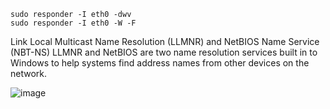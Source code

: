 
```
sudo responder -I eth0 -dwv
sudo responder -I eth0 -W -F
```
Link Local Multicast Name Resolution (LLMNR) and NetBIOS Name Service (NBT-NS) LLMNR and NetBIOS are two name resolution services built in to Windows to help systems find address names from other devices on the network.

![image](https://user-images.githubusercontent.com/78603128/225497081-f5b7e1d5-beaf-491e-a349-437659e86613.png)
